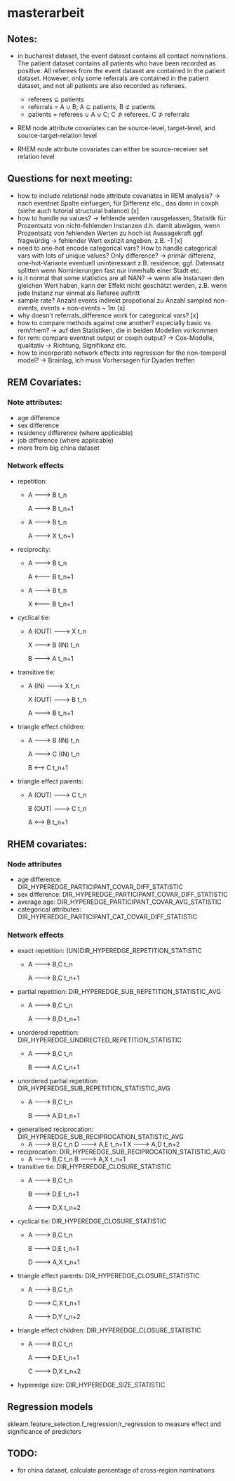 # masterarbeit

## Notes:
- in bucharest dataset, the event dataset contains all contact nominations. The patient dataset contains all
patients who have been recorded as positive. All referees from the event dataset are contained in the patient dataset.
However, only some referrals are contained in the patient dataset, and not all patients are also recorded as referees.
    - referees ⊆ patients
    - referrals = A ∪ B; A ⊆ patients, B ⊄ patients
    - patients = referees ∪ A ∪ C; C ⊅ referees, C ⊅ referrals

- REM node attribute covariates can be source-level, target-level, and source-target-relation level
- RHEM node attribute covariates can either be source-receiver set relation level
## Questions for next meeting:
- how to include relational node attribute covariates in REM analysis? -> nach eventnet Spalte einfuegen,
für Differenz etc., das dann in coxph (siehe auch tutorial structural balance) [x]
- how to handle na values? -> fehlende werden rausgelassen, Statistik für Prozentsatz von nicht-fehlenden Instanzen
d.h. damit abwägen, wenn Prozentsatz von fehlenden Werten zu hoch ist Aussagekraft ggf. fragwürdig
-> fehlender Wert explizit angeben, z.B. -1 [x]
- need to one-hot encode categorical vars? How to handle categorical vars with lots of unique values? Only difference? 
-> primär differenz, one-hot-Variante eventuell uninteressant z.B. residence; ggf. Datensatz splitten
wenn Nominierungen fast nur innerhalb einer Stadt etc.
- is it normal that some statistics are all NAN? -> wenn alle Instanzen den gleichen Wert haben,
kann der Effekt nicht geschätzt werden, z.B. wenn jede Instanz nur einmal als Referee auftritt
- sample rate? Anzahl events indirekt propotional zu Anzahl sampled non-events, events + non-events ~ 1m [x]
- why doesn't referrals_difference work for categorical vars? [x]
- how to compare methods against one another? especially basic vs rem/rhem? -> auf den Statistiken,
die in beiden Modellen vorkommen
- for rem: compare eventnet output or coxph output? -> Cox-Modelle, qualitativ -> Richtung, Signifikanz etc.
- how to incorporate network effects into regression for the non-temporal model?
-> Brainlag, ich muss Vorhersagen für Dyaden treffen
## REM Covariates:
### Note attributes:
- age difference
- sex difference
- residency difference (where applicable)
- job difference (where applicable)
- more from big china dataset

### Network effects
- repetition:
  - A ---> B t_n
  
    A ---> B t_n+1
  - A ---> B t_n
    
    A ---> X t_n+1
- reciprocity:
  - A ---> B t_n
    
    A <--- B t_n+1
  - A ---> B t_n
  
    X <--- B t_n+1
- cyclical tie:
  - A (OUT) ---> X t_n
  
    X ---> B (IN) t_n
  
    B ---> A t_n+1
- transitive tie:
  - A (IN) ---> X t_n
  
    X (OUT) ---> B t_n
  
    A ---> B t_n+1
- triangle effect children:
  - A ---> B (IN) t_n
  
    A ---> C (IN) t_n
  
    B <--> C t_n+1
- triangle effect parents:
  - A (OUT) ---> C t_n
  
    B (OUT) ---> C t_n
  
    A <--> B t_n+1
## RHEM covariates:
### Node attributes

- age difference: DIR_HYPEREDGE_PARTICIPANT_COVAR_DIFF_STATISTIC
- sex difference: DIR_HYPEREDGE_PARTICIPANT_COVAR_DIFF_STATISTIC
- average age: DIR_HYPEREDGE_PARTICIPANT_COVAR_AVG_STATISTIC
- categorical attributes: DIR_HYPEREDGE_PARTICIPANT_CAT_COVAR_DIFF_STATISTIC
### Network effects

- exact repetition: (UN)DIR_HYPEREDGE_REPETITION_STATISTIC
  - A ---> B,C t_n
  
    A ---> B,C t_n+1
- partial repetition: DIR_HYPEREDGE_SUB_REPETITION_STATISTIC_AVG
  - A ---> B,C t_n
  
    A ---> B,D t_n+1
- unordered repetition: DIR_HYPEREDGE_UNDIRECTED_REPETITION_STATISTIC
  - A ---> B,C t_n
  
    B ---> A,C t_n+1
- unordered partial repetition: DIR_HYPEREDGE_SUB_REPETITION_STATISTIC_AVG
  - A ---> B,C t_n
  
    B ---> A,D t_n+1
- generalised reciprocation: DIR_HYPEREDGE_SUB_RECIPROCATION_STATISTIC_AVG
  - A ---> B,C t_n
    D ---> A,E t_n+1
    X ---> A,D t_n+2
- reciprocation: DIR_HYPEREDGE_SUB_RECIPROCATION_STATISTIC_AVG
  - A ---> B,C t_n
    B ---> A,X t_n+1
- transitive tie: DIR_HYPEREDGE_CLOSURE_STATISTIC
  - A ---> B,C t_n
  
    B ---> D,E t_n+1
  
    A ---> D,X t_n+2
- cyclical tie: DIR_HYPEREDGE_CLOSURE_STATISTIC
  - A ---> B,C t_n
  
    B ---> D,E t_n+1
  
    D ---> A,X t_n+1
- triangle effect parents: DIR_HYPEREDGE_CLOSURE_STATISTIC
  - A ---> B,C t_n
  
    D ---> C,X t_n+1
  
    A ---> D,Y t_n+2
- triangle effect children: DIR_HYPEREDGE_CLOSURE_STATISTIC
  - A ---> B,C t_n
  
    A ---> D,E t_n+1

    C ---> D,X t_n+2
- hyperedge size: DIR_HYPEREDGE_SIZE_STATISTIC

## Regression models
sklearn.feature_selection.f_regression/r_regression to measure effect and significance of predictors 

## TODO:
- for china dataset, calculate percentage of cross-region nominations